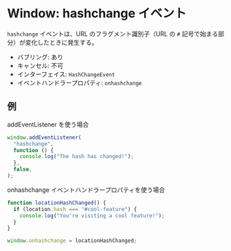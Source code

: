 # Window: hashchange イベント

`hashchange` イベントは、URL のフラグメント識別子（URL の `#` 記号で始まる部分）が変化したときに発生する。

- バブリング: あり  
- キャンセル: 不可  
- インターフェイス: `HashChangeEvent`  
- イベントハンドラープロパティ: `onhashchange`

## 例

addEventListener を使う場合
```js
window.addEventListener(
  "hashchange",
  function () {
    console.log("The hash has changed!");
  },
  false,
);
```

onhashchange イベントハンドラープロパティを使う場合
```js
function locationHashChanged() {
  if (location.hash === "#cool-feature") {
    console.log("You're visiting a cool feature!");
  }
}

window.onhashchange = locationHashChanged;
```